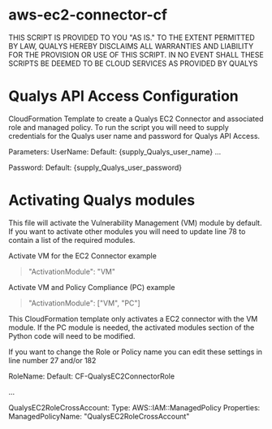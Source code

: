 # aws-ec2-connector-cf
THIS SCRIPT IS PROVIDED TO YOU "AS IS."  TO THE EXTENT PERMITTED BY LAW, QUALYS HEREBY DISCLAIMS ALL WARRANTIES AND LIABILITY FOR THE PROVISION OR USE OF THIS SCRIPT.  IN NO EVENT SHALL THESE SCRIPTS BE DEEMED TO BE CLOUD SERVICES AS PROVIDED BY QUALYS

# Qualys API Access Configuration
CloudFormation Template to create a Qualys EC2 Connector and associated role and
managed policy. To run the script you will need to supply credentials for the
Qualys user name and password for Qualys API Access.

Parameters:
  UserName:
    Default: {supply_Qualys_user_name}
...

  Password:
    Default: {supply_Qualys_user_password}

# Activating Qualys modules
This file will activate the Vulnerability Management (VM) module by default. If you want to activate other modules you will need to update line 78 to contain a list of the required modules.

Activate VM for the EC2 Connector example
> "ActivationModule": "VM"

Activate VM and Policy Compliance (PC) example
> "ActivationModule": ["VM", "PC"]


This CloudFormation template only activates a EC2 connector with the VM module.
If the PC module is needed, the activated modules section of the Python code
will need to be modified.

If you want to change the Role or Policy name you can edit these settings in line number 27 and/or 182

RoleName:
  Default: CF-QualysEC2ConnectorRole

...

QualysEC2RoleCrossAccount:
  Type: AWS::IAM::ManagedPolicy
  Properties:
    ManagedPolicyName: "QualysEC2RoleCrossAccount"
